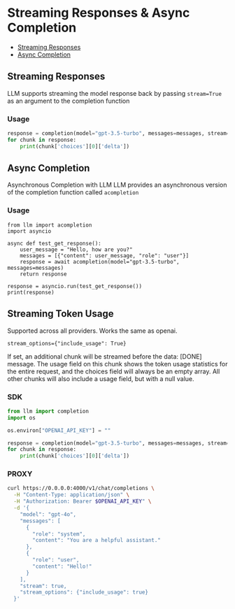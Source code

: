 # Streaming Responses & Async Completion

- [Streaming Responses](#streaming-responses)
- [Async Completion](#async-completion)

## Streaming Responses
LLM supports streaming the model response back by passing `stream=True` as an argument to the completion function
### Usage
```python
response = completion(model="gpt-3.5-turbo", messages=messages, stream=True)
for chunk in response:
    print(chunk['choices'][0]['delta'])

```

## Async Completion
Asynchronous Completion with LLM
LLM provides an asynchronous version of the completion function called `acompletion`
### Usage
```
from llm import acompletion
import asyncio

async def test_get_response():
    user_message = "Hello, how are you?"
    messages = [{"content": user_message, "role": "user"}]
    response = await acompletion(model="gpt-3.5-turbo", messages=messages)
    return response

response = asyncio.run(test_get_response())
print(response)

```

## Streaming Token Usage 

Supported across all providers. Works the same as openai. 

`stream_options={"include_usage": True}`

If set, an additional chunk will be streamed before the data: [DONE] message. The usage field on this chunk shows the token usage statistics for the entire request, and the choices field will always be an empty array. All other chunks will also include a usage field, but with a null value.

### SDK 
```python 
from llm import completion 
import os

os.environ["OPENAI_API_KEY"] = "" 

response = completion(model="gpt-3.5-turbo", messages=messages, stream=True, stream_options={"include_usage": True})
for chunk in response:
    print(chunk['choices'][0]['delta'])
```

### PROXY

```bash 
curl https://0.0.0.0:4000/v1/chat/completions \
  -H "Content-Type: application/json" \
  -H "Authorization: Bearer $OPENAI_API_KEY" \
  -d '{
    "model": "gpt-4o",
    "messages": [
      {
        "role": "system",
        "content": "You are a helpful assistant."
      },
      {
        "role": "user",
        "content": "Hello!"
      }
    ],
    "stream": true,
    "stream_options": {"include_usage": true}
  }'

```